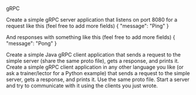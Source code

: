 gRPC

Create a simple gRPC server application that listens on port 8080 for a request like this (feel free to add more fields)
{ "message": "Ping" }

And responses with something like this (feel free to add more fields)
{ "message": "Pong" }

Create a simple Java gRPC client application that sends a request to the simple server (share the same proto file), gets a response, and prints it.
Create a simple gRPC client application in any other language you like (or ask a trainer/lector for a Python example) that sends a request to the simple server, gets a response, and prints it. Use the same proto file.
Start a server and try to communicate with it using the clients you just wrote.